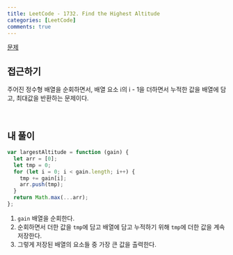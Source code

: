 ```yaml
---
title: LeetCode - 1732. Find the Highest Altitude
categories: [LeetCode]
comments: true
---
```


[문제](https://leetcode.com/problems/find-the-highest-altitude/)

## 접근하기

주어진 정수형 배열을 순회하면서, 배열 요소 i의 i - 1을 더하면서 누적한 값을 배열에 담고, 최대값을 반환하는 문제이다.

<br>

## 내 풀이

```js
var largestAltitude = function (gain) {
  let arr = [0];
  let tmp = 0;
  for (let i = 0; i < gain.length; i++) {
    tmp += gain[i];
    arr.push(tmp);
  }
  return Math.max(...arr);
};
```

1. `gain` 배열을 순회한다.
2. 순회하면서 더한 값을 `tmp`에 담고 배열에 담고 누적하기 위해 `tmp`에 더한 값을 계속 저장한다.
3. 그렇게 저장된 배열의 요소들 중 가장 큰 값을 출력한다.
